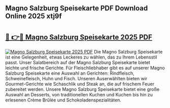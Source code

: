 ## Magno Salzburg Speisekarte PDF Download Online 2025 xtj9f

# <h2><a href="http://gc9z92.nevu.top/?p=Magno+Salzburg+Speisekarte">🔗 👉🔴 Magno Salzburg Speisekarte 2025 PDF</a></h2>

[![Magno Salzburg Speisekarte 2025 PDF](https://i.imgur.com/dBaPXMq.png)](http://gc9z92.nevu.top/?p=Magno+Salzburg+Speisekarte)
Die Magno Salzburg Speisekarte ist eine Gelegenheit, etwas Leckeres zu wählen, das zu Ihrem Lebensstil passt. Unser Salatbereich auf der Magno Salzburg Speisekarte bietet leichte und frische Gerichte. Für Fleischliebhaber gibt es auf unserer Magno Salzburg Speisekarte eine Auswahl an Gerichten: Rindfleisch, Schweinefleisch, Huhn und Fisch. Unseren Auserwählten bieten wir Gourmet-Gerichte wie Schaschlik und Steak an, die auf frischem Feuer zubereitet werden. Unsere Magno Salzburg Speisekarte bietet eine große Auswahl an Desserts, von traditionellen Kuchen und Kuchen bis hin zu erlesenen Crème Brûlée und Schokoladenspezialitäten.
